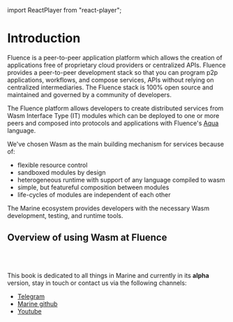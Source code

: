 import ReactPlayer from "react-player";

# Introduction

Fluence is a peer-to-peer application platform which allows the creation of applications free of proprietary cloud providers or centralized APIs. Fluence provides a peer-to-peer development stack so that you can program p2p applications, workflows, and compose services, APIs without relying on centralized intermediaries. The Fluence stack is 100% open source and maintained and governed by a community of developers.

The Fluence platform allows developers to create distributed services from Wasm Interface Type (IT) modules which can be deployed to one or more peers and composed into protocols and applications with Fluence's [Aqua](../aqua-book/introduction.md) language.

We've chosen Wasm as the main building mechanism for services because of:

- flexible resource control
- sandboxed modules by design
- heterogeneous runtime with support of any language compiled to wasm
- simple, but featureful composition between modules
- life-cycles of modules are independent of each other

The Marine ecosystem provides developers with the necessary Wasm development, testing, and runtime tools.

## Overview of using Wasm at Fluence

<ReactPlayer controls url="https://www.youtube.com/watch?t=1s&v=ObHRZ6MxUDA" width="100%" />
<br />
<ReactPlayer controls url="https://youtu.be/DeU9e69DeHo?t=1430" width="100%" />

<br />

This book is dedicated to all things in Marine and currently in its **alpha** version, stay in touch or contact us via the following channels:

- [Telegram](https://t.me/fluence_project)
- [Marine github](https://github.com/fluencelabs/marine)
- [Youtube](https://www.youtube.com/channel/UC3b5eFyKRFlEMwSJ1BTjpbw)

